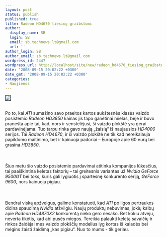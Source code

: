 ```yaml
---
layout: post
status: publish
published: true
title: Radeon HD4670 tiesiog graibstomi
author:
  display_name: SB
  login: SB
  email: sb.technews.lt@gmail.com
  url: ''
author_login: SB
author_email: sb.technews.lt@gmail.com
wordpress_id: 2447
wordpress_url: http://localhost/site/new/radeon_hd4670_tiesiog_graibstomi/
date: '2008-09-15 20:02:22 +0300'
date_gmt: '2008-09-15 20:02:22 +0300'
categories:
- Naujienos
---
```

<div class="imgright"><img src="http://tbn0.google.com/images?q=tbn:F5ev5E8jQuO0sM:http://www.beyond3d.com/images/logo/news/ati.png" border="1"></div>
<p><br>Po to, kai <i>ATI</i> sumažino savo praeitos kartos aukštesnės klasės vaizdo posistemio <i>Radeon HD3850</i> kainas jis tapo ganėtinai mielas, beje ir buvo pranešta apie tai, kad, nors ir senstelėjusi, ši vaizdo plokštė yra gerai pardavinėjama. Tuo tarpu rinka gavo naują „žaislą“ iš naujausios <i>HD4000</i> serijos. Tai <i>Radeon HD4670</i>, ir ši vaizdo plokštė ne tik kad nereikalauja papildomo maitinimo, bet ir kainuoja padoriai – Europoje apie 60 eurų bei grasina <i>HD3850</i>.<br />
<br><br />
<br>Šiuo metu šio vaizdo posistemio pardavimai atitinka kompanijos lūkesčius, tai paaiškintina keletas faktorių – tai greitesnis variantas už <i>Nvidia GeForce 9500GT</i> bei toks, kuris gali lygiuotis į spartesnę konkurento seriją, <i>GeForce 9600</i>, nors kainuoja pigiau.<br />
<br><br />
<br>Bendrai viską apžvelgus, galime konstatuoti, kad <i>ATI</i> po ilgos pertraukos didina spaudimą <i>Nvidia</i> atžvilgiu. Naujų produktų nebuvimas, jokių kalbų apie <i>Radeon HD4870X2</i> konkurentą nieko gero nesako. Bet kokiu atveju, neverta tikėtis, kad abi pusės miegos. Tereikia palaukti keletą savaičių ir rinkos žaidėjai mes vaizdo plokščių modelius lyg kortas iš kaladės bei mėgins žaisti žaidimą „kas pigiau“. Nuo to mums - tik geriau.<br />
<br><br />
<br><br />
<br></p>
